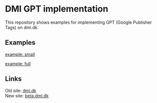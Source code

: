 DMI GPT implementation
=======

This repository shows examples for implementing GPT (Google Publisher Tags) on dmi.dk.

Examples
--------

[example: small](http://htmlpreview.github.io/?https://github.com/Jubii/dmi-gpt/blob/master/example-small.html)

[example: full](http://htmlpreview.github.io/?https://github.com/Jubii/dmi-gpt/blob/master/example-full.html)


Links
-----
Old site: [dmi.dk](http://dmi.dk/)  
New site: [beta.dmi.dk](http://beta.dmi.dk/)
